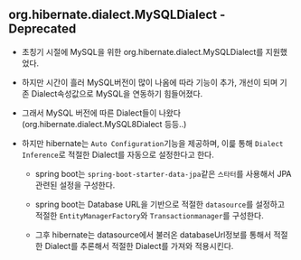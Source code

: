 ## org.hibernate.dialect.MySQLDialect - Deprecated

- 초칭기 시절에 MySQL을 위한 org.hibernate.dialect.MySQLDialect를 지원했었다.

- 하지만 시간이 흘러 MySQL버전이 많이 나옴에 따라 기능이 추가, 개선이 되며 기존 Dialect속성값으로 MySQL을 연동하기 힘들어졌다.

- 그래서 MySQL 버전에 따른 Dialect들이 나왔다(org.hibernate.dialect.MySQL8Dialect 등등..)

- 하지만 hibernate는 `Auto Configuration`기능을 제공하며, 이릁 통해 `Dialect Inference`로 적절한 Dialect를 자동으로 설정한다고 한다.

  - spring boot는 `spring-boot-starter-data-jpa`같은 `스타터`를 사용해서 JPA 관련된 설정을 구성한다.

  - spring boot는 Database URL을 기반으로 적절한 `datasource`를 설정하고 적절한 `EntityManagerFactory`와 `Transactionmanager`를 구성한다.

  - 그후 hibernate는 datasource에서 불러온 databaseUrl정보를 통해서 적절한 Dialect를 추론해서 적절한 Dialect를 가져와 적용시킨다.
